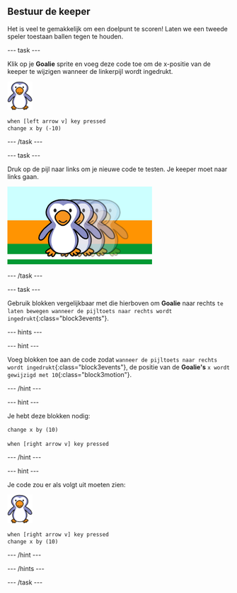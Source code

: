 ## Bestuur de keeper

Het is veel te gemakkelijk om een doelpunt te scoren! Laten we een tweede speler toestaan ballen tegen te houden.

--- task ---

Klik op je __Goalie__ sprite en voeg deze code toe om de x-positie van de keeper te wijzigen wanneer de linkerpijl wordt ingedrukt.

![keeper sprite](images/goalie-sprite.png)

```blocks3
when [left arrow v] key pressed
change x by (-10)
```

--- /task ---

--- task ---

Druk op de pijl naar links om je nieuwe code te testen. Je keeper moet naar links gaan.

![schermafbeelding](images/goalie-move-left-test.png)

--- /task ---

--- task ---

Gebruik blokken vergelijkbaar met die hierboven om __Goalie__ naar rechts `te laten bewegen wanneer de pijltoets naar rechts wordt ingedrukt`{:class="block3events"}.

--- hints ---

--- hint ---

Voeg blokken toe aan de code zodat `wanneer de pijltoets naar rechts wordt ingedrukt`{:class="block3events"}, de positie van de __Goalie's__ `x wordt gewijzigd met 10`{:class="block3motion"}.

--- /hint ---

--- hint ---

Je hebt deze blokken nodig:

```blocks3
change x by (10)

when [right arrow v] key pressed
```

--- /hint ---

--- hint ---

Je code zou er als volgt uit moeten zien:

![keeper sprite](images/goalie-sprite.png)

```blocks3
when [right arrow v] key pressed
change x by (10)
```

--- /hint ---

--- /hints ---

--- /task ---
